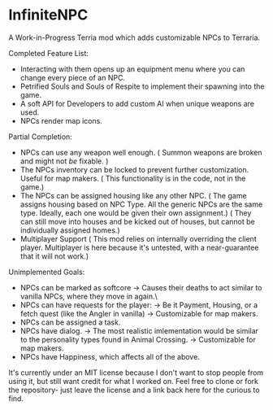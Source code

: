 # InfiniteNPC

A Work-in-Progress Terria mod which adds customizable NPCs to Terraria.


Completed Feature List:
 - Interacting with them opens up an equipment menu where you can change every piece of an NPC.
 - Petrified Souls and Souls of Respite to implement their spawning into the game.
 - A soft API for Developers to add custom AI when unique weapons are used.
 - NPCs render map icons.
 
Partial Completion:
 - NPCs can use any weapon well enough.
    ( Summon weapons are broken and might not *be* fixable. )
 - The NPCs inventory can be locked to prevent further customization. Useful for map makers.
    ( This functionality is in the code, not in the game.)
 - The NPCs can be assigned housing like any other NPC.
    ( The game assigns housing based on NPC Type. All the generic NPCs are the same type. Ideally, each one would be given their own assignment.)
    ( They can still move into houses and be kicked out of houses, but cannot be individually assigned homes.)
 - Multiplayer Support
    ( This mod relies on internally overriding the client player. Multiplayer is here because it's untested, with a near-guarantee that it will not work.)

Unimplemented Goals:
 - NPCs can be marked as softcore
    -> Causes their deaths to act similar to vanilla NPCs, where they move in again.\
 - NPCs can have requests for the player:
    -> Be it Payment, Housing, or a fetch quest (like the Angler in vanilla) 
    -> Customizable for map makers.
 - NPCs can be assigned a task.
 - NPCs have dialog.
    -> The most realistic imlementation would be similar to the personality types found in Animal Crossing.
    -> Customizable for map makers.
 - NPCs have Happiness, which affects all of the above.

It's currently under an MIT license because I don't want to stop people from using it, but still want credit for what I worked on.
Feel free to clone or fork the repository- just leave the license and a link back here for the curious to find.
